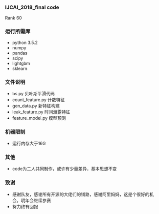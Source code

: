 ### IJCAI_2018_final code
Rank 60
### 运行所需库<br>
 * python 3.5.2
 * numpy
 * pandas
 * scipy
 * lightgbm
 * sklearn
### 文件说明<br>
 * bs.py 贝叶斯平滑代码
 * count_feature.py 计数特征
 * gen_data.py 新特征构建
 * leak_feature.py 时间泄露特征
 * feature_model.py 模型预测
### 机器限制<br>
* 运行内存大于16G
### 其他<br>
* code为二人共同制作，或许有少量差异，基本思想不变
### 致谢<br>
* 感谢队友，感谢所有开源的大佬们的铺路，感谢阿里妈妈，这是个很好的机会，明年会继续参赛<br>
* 努力终有回报

 
